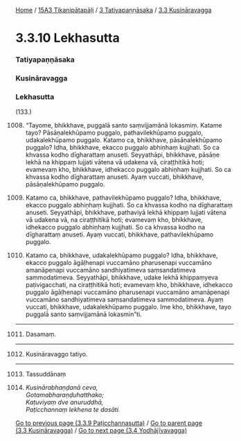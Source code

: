 
[Home](/) / [15A3 Tikanipātapāḷi](../../../15A3.md) / [3 Tatiyapaṇṇāsaka](../../3.md) / [3.3 Kusināravagga](../3.3.md)

# 3.3.10 Lekhasutta

### Tatiyapaṇṇāsaka

### Kusināravagga

### Lekhasutta

(133.)

1008. “Tayome, bhikkhave, puggalā santo saṃvijjamānā lokasmiṃ. Katame tayo? Pāsāṇalekhūpamo puggalo, pathavilekhūpamo puggalo, udakalekhūpamo puggalo. Katamo ca, bhikkhave, pāsāṇalekhūpamo puggalo? Idha, bhikkhave, ekacco puggalo abhiṇhaṃ kujjhati. So ca khvassa kodho dīgharattaṃ anuseti. Seyyathāpi, bhikkhave, pāsāṇe lekhā na khippaṃ lujjati vātena vā udakena vā, ciraṭṭhitikā hoti; evamevaṃ kho, bhikkhave, idhekacco puggalo abhiṇhaṃ kujjhati. So ca khvassa kodho dīgharattaṃ anuseti. Ayaṃ vuccati, bhikkhave, pāsāṇalekhūpamo puggalo.

1009. Katamo ca, bhikkhave, pathavilekhūpamo puggalo? Idha, bhikkhave, ekacco puggalo abhiṇhaṃ kujjhati. So ca khvassa kodho na dīgharattaṃ anuseti. Seyyathāpi, bhikkhave, pathaviyā lekhā khippaṃ lujjati vātena vā udakena vā, na ciraṭṭhitikā hoti; evamevaṃ kho, bhikkhave, idhekacco puggalo abhiṇhaṃ kujjhati. So ca khvassa kodho na dīgharattaṃ anuseti. Ayaṃ vuccati, bhikkhave, pathavilekhūpamo puggalo.

1010. Katamo ca, bhikkhave, udakalekhūpamo puggalo? Idha, bhikkhave, ekacco puggalo āgāḷhenapi vuccamāno pharusenapi vuccamāno amanāpenapi vuccamāno sandhiyatimeva saṃsandatimeva sammodatimeva. Seyyathāpi, bhikkhave, udake lekhā khippaṃyeva paṭivigacchati, na ciraṭṭhitikā hoti; evamevaṃ kho, bhikkhave, idhekacco puggalo āgāḷhenapi vuccamāno pharusenapi vuccamāno amanāpenapi vuccamāno sandhiyatimeva saṃsandatimeva sammodatimeva. Ayaṃ vuccati, bhikkhave, udakalekhūpamo puggalo. Ime kho, bhikkhave, tayo puggalā santo saṃvijjamānā lokasmin”ti.

---

1011. Dasamaṃ.



---

1012. Kusināravaggo tatiyo.



---

1013. Tassuddānaṃ



1014. _Kusinārabhaṇḍanā ceva,_  
_Gotamabharaṇḍuhatthako;_  
_Kaṭuviyaṃ dve anuruddhā,_  
_Paṭicchannaṃ lekhena te dasāti._  


[Go to previous page (3.3.9 Paṭicchannasutta)](3.3.9.md) / [Go to parent page (3.3 Kusināravagga)](../3.3.md) / [Go to next page (3.4 Yodhājīvavagga)](../3.4.md)



